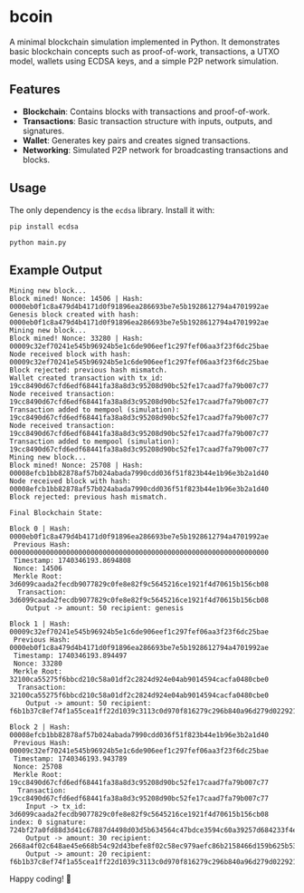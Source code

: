 # bcoin

A minimal blockchain simulation implemented in Python. It demonstrates basic blockchain concepts such as proof-of-work, transactions, a UTXO model, wallets using ECDSA keys, and a simple P2P network simulation.

## Features

- **Blockchain**: Contains blocks with transactions and proof-of-work.
- **Transactions**: Basic transaction structure with inputs, outputs, and signatures.
- **Wallet**: Generates key pairs and creates signed transactions.
- **Networking**: Simulated P2P network for broadcasting transactions and blocks.

## Usage

The only dependency is the `ecdsa` library. Install it with:

```
pip install ecdsa
```

```
python main.py
```

## Example Output

```
Mining new block...
Block mined! Nonce: 14506 | Hash: 0000eb0f1c8a479d4b4171d0f91896ea286693be7e5b1928612794a4701992ae
Genesis block created with hash: 0000eb0f1c8a479d4b4171d0f91896ea286693be7e5b1928612794a4701992ae
Mining new block...
Block mined! Nonce: 33280 | Hash: 00009c32ef70241e545b96924b5e1c6de906eef1c297fef06aa3f23f6dc25bae
Node received block with hash: 00009c32ef70241e545b96924b5e1c6de906eef1c297fef06aa3f23f6dc25bae
Block rejected: previous hash mismatch.
Wallet created transaction with tx_id: 19cc8490d67cfd6edf68441fa38a8d3c95208d90bc52fe17caad7fa79b007c77
Node received transaction: 19cc8490d67cfd6edf68441fa38a8d3c95208d90bc52fe17caad7fa79b007c77
Transaction added to mempool (simulation): 19cc8490d67cfd6edf68441fa38a8d3c95208d90bc52fe17caad7fa79b007c77
Node received transaction: 19cc8490d67cfd6edf68441fa38a8d3c95208d90bc52fe17caad7fa79b007c77
Transaction added to mempool (simulation): 19cc8490d67cfd6edf68441fa38a8d3c95208d90bc52fe17caad7fa79b007c77
Mining new block...
Block mined! Nonce: 25708 | Hash: 00008efcb1bb82878af57b024abada7990cdd036f51f823b44e1b96e3b2a1d40
Node received block with hash: 00008efcb1bb82878af57b024abada7990cdd036f51f823b44e1b96e3b2a1d40
Block rejected: previous hash mismatch.

Final Blockchain State:

Block 0 | Hash: 0000eb0f1c8a479d4b4171d0f91896ea286693be7e5b1928612794a4701992ae
 Previous Hash: 0000000000000000000000000000000000000000000000000000000000000000
 Timestamp: 1740346193.8694808
 Nonce: 14506
 Merkle Root: 3d6099caada2fecdb9077829c0fe8e82f9c5645216ce1921f4d70615b156cb08
  Transaction: 3d6099caada2fecdb9077829c0fe8e82f9c5645216ce1921f4d70615b156cb08
    Output -> amount: 50 recipient: genesis

Block 1 | Hash: 00009c32ef70241e545b96924b5e1c6de906eef1c297fef06aa3f23f6dc25bae
 Previous Hash: 0000eb0f1c8a479d4b4171d0f91896ea286693be7e5b1928612794a4701992ae
 Timestamp: 1740346193.894497
 Nonce: 33280
 Merkle Root: 32100ca55275f6bbcd210c58a01df2c2824d924e04ab9014594cacfa0480cbe0
  Transaction: 32100ca55275f6bbcd210c58a01df2c2824d924e04ab9014594cacfa0480cbe0
    Output -> amount: 50 recipient: f6b1b37c8ef74f1a55cea1ff22d1039c3113c0d970f816279c296b840a96d279d022921afb11fd5f41f8f951ca7116255692db36a4c58585f57c8b3645702f47

Block 2 | Hash: 00008efcb1bb82878af57b024abada7990cdd036f51f823b44e1b96e3b2a1d40
 Previous Hash: 00009c32ef70241e545b96924b5e1c6de906eef1c297fef06aa3f23f6dc25bae
 Timestamp: 1740346193.943789
 Nonce: 25708
 Merkle Root: 19cc8490d67cfd6edf68441fa38a8d3c95208d90bc52fe17caad7fa79b007c77
  Transaction: 19cc8490d67cfd6edf68441fa38a8d3c95208d90bc52fe17caad7fa79b007c77
    Input -> tx_id: 3d6099caada2fecdb9077829c0fe8e82f9c5645216ce1921f4d70615b156cb08 index: 0 signature: 724bf27a0fd88d3d41c67887d4498d03d5b634564c47bdce3594c60a39257d684233f4e9f45b3e02283bfa851db32820abace9dae3d76304ac243dcd9951396b
    Output -> amount: 30 recipient: 2668a4f02c648ae45e668b54c92d43befe8f02c58ec979aefc86b2158466d159b625b536a9378e3675309a9e017c760c60766b5c8d65760b194059847f890e10
    Output -> amount: 20 recipient: f6b1b37c8ef74f1a55cea1ff22d1039c3113c0d970f816279c296b840a96d279d022921afb11fd5f41f8f951ca7116255692db36a4c58585f57c8b3645702f47
```

Happy coding! 🚀
